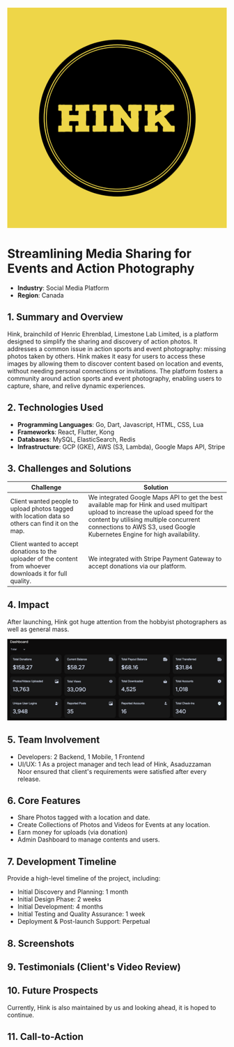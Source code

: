 ![LOGO](assets/logo.png)

# Streamlining Media Sharing for Events and Action Photography

- **Industry**: Social Media Platform
- **Region**: Canada
## 1. Summary and Overview
Hink, brainchild of Henric Ehrenblad, Limestone Lab Limited, is a platform designed to simplify the sharing and discovery of action photos. It addresses a common issue in action sports and event photography: missing photos taken by others. Hink makes it easy for users to access these images by allowing them to discover content based on location and events, without needing personal connections or invitations. The platform fosters a community around action sports and event photography, enabling users to capture, share, and relive dynamic experiences.
## 2. Technologies Used
- **Programming Languages**: Go, Dart, Javascript, HTML, CSS, Lua
- **Frameworks**: React, Flutter, Kong
- **Databases**: MySQL, ElasticSearch, Redis
- **Infrastructure**: GCP (GKE), AWS (S3, Lambda), Google Maps API, Stripe

## 3. Challenges and Solutions

| Challenge                                                                                                    | Solution                                                                                                                                                                                                                                                 |
| ------------------------------------------------------------------------------------------------------------ | -------------------------------------------------------------------------------------------------------------------------------------------------------------------------------------------------------------------------------------------------------- |
| Client wanted people to upload photos tagged with location data so others can find it on the map.            | We integrated Google Maps API to get the best available map for Hink and used multipart upload to increase the upload speed for the content by utilising multiple concurrent connections to AWS S3, used Google Kubernetes Engine for high availability. |
| Client wanted to accept donations to the uploader of the content from whoever downloads it for full quality. | We integrated with Stripe Payment Gateway to accept donations via our platform.                                                                                                                                                                          |

## 4. Impact
After launching, Hink got huge attention from the hobbyist photographers as well as general mass.

![Impact](assets/statistics.png)

## 5. Team Involvement
- Developers: 2 Backend, 1 Mobile, 1 Frontend
- UI/UX: 1
As a project manager and tech lead of Hink, Asaduzzaman Noor ensured that client's requirements were satisfied after every release.

## 6. Core Features
- Share Photos tagged with a location and date.
- Create Collections of Photos and Videos for Events at any location.
- Earn money for uploads (via donation)
- Admin Dashboard to manage contents and users.

## 7. Development Timeline
Provide a high-level timeline of the project, including:
- Initial Discovery and Planning: 1 month
- Initial Design Phase: 2 weeks
- Initial Development: 4 months
- Initial Testing and Quality Assurance: 1 week
- Deployment & Post-launch Support: Perpetual

## 8. Screenshots

## 9. Testimonials (Client's Video Review)

## 10. Future Prospects
Currently, Hink is also maintained by us and looking ahead, it is hoped to continue.
## 11. Call-to-Action

